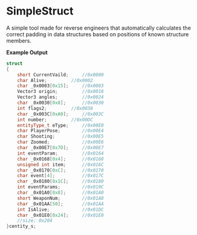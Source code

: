 # SimpleStruct
A simple tool made for reverse engineers that automatically calculates the correct padding in data structures based on positions of known structure members.

**Example Output**
```c++
struct
{
	short CurrentVaild;		//0x0000
	char Alive;			//0x0002
	char _0x0003[0x15];		//0x0003
	Vector3 origin;			//0x0018
	Vector3 angles;			//0x0024
	char _0x0030[0x8];		//0x0030
	int flags2;			//0x0038
	char _0x003C[0xA0];		//0x003C
	int number;			//0x00DC 
	entityType_t eType;		//0x00E0  
	char PlayerPose;		//0x00E4  
	char Shooting;			//0x00E5  
	char Zoomed;			//0x00E6  
	char _0x00E7[0x7D];		//0x00E7
	int eventParam;			//0x0164
	char _0x0168[0x4];		//0x0168
	unsigned int item;		//0x016C
	char _0x0170[0xC];		//0x0170
	char event[4];			//0x017C
	char _0x0180[0x1C];		//0x0180
	int eventParams;		//0x019C
	char _0x01A0[0x8];		//0x01A0
	short WeaponNum;		//0x01A8  
	char _0x01AA[50];		//0x01AA
	int IsAlive;			//0x01DC  
	char _0x01E0[0x24];		//0x01E0
	//size: 0x204
}centity_s;
```
